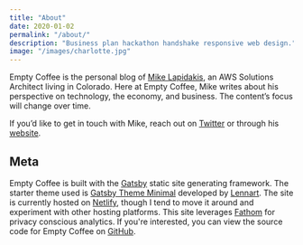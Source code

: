 ```yaml
---
title: "About"
date: 2020-01-02
permalink: "/about/"
description: "Business plan hackathon handshake responsive web design."
image: "/images/charlotte.jpg"
---
```


Empty Coffee is the personal blog of [Mike Lapidakis](https://mike.lapidak.is), an AWS Solutions Architect living in Colorado. Here at Empty Coffee, Mike writes about his perspective on technology, the economy, and business. The content’s focus will change over time.

If you’d like to get in touch with Mike, reach out on [Twitter](https://twitter.com/mlapida) or through his [website](https://mike.lapidak.is/#contact). 

## Meta

Empty Coffee is built with the [Gatsby](https://www.gatsbyjs.com) static site generating framework. The starter theme used is [Gatsby Theme Minimal](https://github.com/LekoArts/gatsby-themes/tree/master/themes/gatsby-theme-minimal-blog) developed by [Lennart](https://twitter.com/lekoarts_de).  The site is currently hosted on [Netlify](https://www.netlify.com), though I tend to move it around and experiment with other hosting platforms. This site leverages [Fathom](https://usefathom.com/ref/DT1NEH) for privacy conscious analytics. If you're interested, you can view the source code for Empty Coffee on [GitHub](https://github.com/mlapida/empty-coffee).